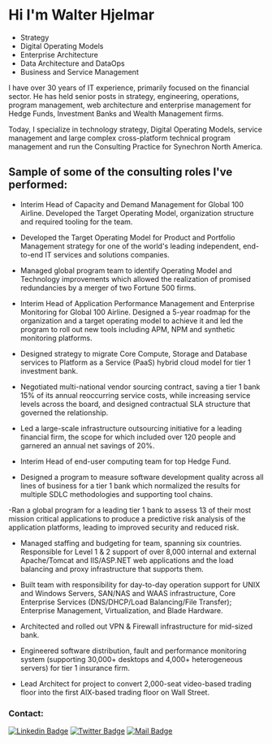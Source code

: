<h1>Hi I'm Walter Hjelmar</h1>

- Strategy
- Digital Operating Models
- Enterprise Architecture
- Data Architecture and DataOps
- Business and Service Management

I have over 30 years of IT experience, primarily focused on the financial sector. He has held senior posts in strategy, engineering, operations, program management, web architecture and enterprise management for Hedge Funds, Investment Banks and Wealth Management firms. 

Today, I specialize in technology strategy, Digital Operating Models, service management and large complex cross-platform technical program management and run the Consulting Practice for Synechron North America.

## Sample of some of the consulting roles I've performed:

- Interim Head of Capacity and Demand Management for Global 100 Airline. Developed the Target Operating Model, organization structure and required tooling for the team.

- Developed the Target Operating Model for Product and Portfolio Management strategy for one of the world's leading independent, end-to-end IT services and solutions companies.

- Managed global program team to identify Operating Model and Technology improvements which allowed the realization of promised redundancies by a merger of two Fortune 500 firms. 

- Interim Head of Application Performance Management and Enterprise Monitoring for Global 100 Airline. Designed a 5-year roadmap for the organization and a target operating model to achieve it and led the program to roll out new tools including  APM, NPM and synthetic monitoring platforms.

- Designed strategy to migrate Core Compute, Storage and Database services to Platform as a Service (PaaS) hybrid cloud model for tier 1 investment bank.

- Negotiated multi-national vendor sourcing contract, saving a tier 1 bank 15% of its annual reoccurring service costs, while increasing service levels across the board, and designed contractual SLA structure that governed the relationship. 

- Led a large-scale infrastructure outsourcing initiative for a leading financial firm, the scope for which included over 120 people and garnered an annual net savings of 20%. 

- Interim Head of end-user computing team for top Hedge Fund.

- Designed a program to measure software development quality across all lines of business  for a tier 1 bank which normalized the results for multiple SDLC methodologies and supporting tool chains.

 -Ran a global program for a leading tier 1 bank to assess 13 of their most  mission critical applications to produce a predictive risk analysis of the application platforms, leading to improved security and reduced risk.

- Managed staffing and budgeting for team, spanning six countries. Responsible for Level 1 & 2 support of over 8,000 internal and external Apache/Tomcat and IIS/ASP.NET web applications and the load balancing and proxy infrastructure that supports them.

- Built team with responsibility for day-to-day operation support for UNIX and Windows Servers, SAN/NAS and WAAS infrastructure, Core Enterprise Services (DNS/DHCP/Load Balancing/File Transfer); Enterprise Management, Virtualization, and Blade Hardware.

- Architected and rolled out VPN & Firewall infrastructure for mid-sized bank.

- Engineered software distribution, fault and performance monitoring system (supporting 30,000+ desktops and 4,000+ heterogeneous servers) for tier 1 insurance firm.

- Lead Architect for project to convert 2,000-seat video-based trading floor into the first AIX-based trading floor on Wall Street.


### Contact: <br/>

[![Linkedin Badge](https://img.shields.io/badge/linkedin-0077B5?style=for-the-badge&logo=linkedin&logoColor=white)](https://linkedin.com/in/whjelmar)
[![Twitter Badge](https://img.shields.io/badge/twitter-1DA1F2?style=for-the-badge&logo=twitter&logoColor=white)](https://twitter.com/whjelamr)
[![Mail Badge](https://img.shields.io/badge/Gmail-D14836?style=for-the-badge&logo=gmail&logoColor=white)](mailto:walter@hjelamr.com)

